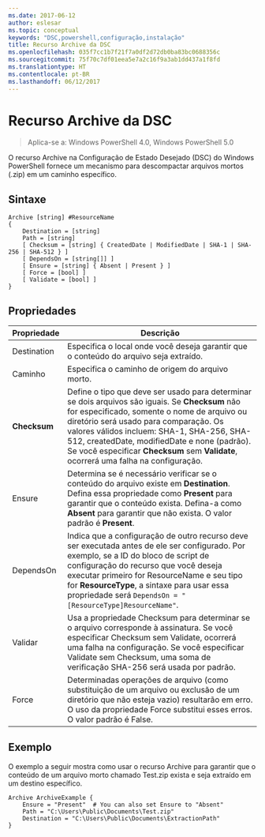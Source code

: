 ```yaml
---
ms.date: 2017-06-12
author: eslesar
ms.topic: conceptual
keywords: "DSC,powershell,configuração,instalação"
title: Recurso Archive da DSC
ms.openlocfilehash: 035f7cc1b7f21f7a0df2d72db0ba83bc0688356c
ms.sourcegitcommit: 75f70c7df01eea5e7a2c16f9a3ab1dd437a1f8fd
ms.translationtype: HT
ms.contentlocale: pt-BR
ms.lasthandoff: 06/12/2017
---
```

# <a name="dsc-archive-resource"></a>Recurso Archive da DSC

> Aplica-se a: Windows PowerShell 4.0, Windows PowerShell 5.0

O recurso Archive na Configuração de Estado Desejado (DSC) do Windows PowerShell fornece um mecanismo para descompactar arquivos mortos (.zip) em um caminho específico.

## <a name="syntax"></a>Sintaxe 
```MOF
Archive [string] #ResourceName
{
    Destination = [string]
    Path = [string]
    [ Checksum = [string] { CreatedDate | ModifiedDate | SHA-1 | SHA-256 | SHA-512 } ]
    [ DependsOn = [string[]] ]
    [ Ensure = [string] { Absent | Present } ]
    [ Force = [bool] ]
    [ Validate = [bool] ]
}
```

## <a name="properties"></a>Propriedades

|  Propriedade  |  Descrição   | 
|---|---| 
| Destination| Especifica o local onde você deseja garantir que o conteúdo do arquivo seja extraído.| 
| Caminho| Especifica o caminho de origem do arquivo morto.| 
| __Checksum__| Define o tipo que deve ser usado para determinar se dois arquivos são iguais. Se __Checksum__ não for especificado, somente o nome de arquivo ou diretório será usado para comparação. Os valores válidos incluem: SHA-1, SHA-256, SHA-512, createdDate, modifiedDate e none (padrão). Se você especificar __Checksum__ sem __Validate__, ocorrerá uma falha na configuração.| 
| Ensure| Determina se é necessário verificar se o conteúdo do arquivo existe em __Destination__. Defina essa propriedade como __Present__ para garantir que o conteúdo exista. Defina-a como __Absent__ para garantir que não exista. O valor padrão é __Present__.| 
| DependsOn | Indica que a configuração de outro recurso deve ser executada antes de ele ser configurado. Por exemplo, se a ID do bloco de script de configuração do recurso que você deseja executar primeiro for ResourceName e seu tipo for __ResourceType__, a sintaxe para usar essa propriedade será `DependsOn = "[ResourceType]ResourceName"`.| 
| Validar| Usa a propriedade Checksum para determinar se o arquivo corresponde à assinatura. Se você especificar Checksum sem Validate, ocorrerá uma falha na configuração. Se você especificar Validate sem Checksum, uma soma de verificação SHA-256 será usada por padrão.| 
| Force| Determinadas operações de arquivo (como substituição de um arquivo ou exclusão de um diretório que não esteja vazio) resultarão em erro. O uso da propriedade Force substitui esses erros. O valor padrão é False.| 

## <a name="example"></a>Exemplo

O exemplo a seguir mostra como usar o recurso Archive para garantir que o conteúdo de um arquivo morto chamado Test.zip exista e seja extraído em um destino específico.

```
Archive ArchiveExample {
    Ensure = "Present"  # You can also set Ensure to "Absent"
    Path = "C:\Users\Public\Documents\Test.zip"
    Destination = "C:\Users\Public\Documents\ExtractionPath"
} 
```

